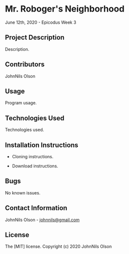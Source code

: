 # Mr. Roboger's Neighborhood
June 12th, 2020 - Epicodus Week 3
## Project Description
Description.

## Contributors
JohnNils Olson

## Usage
Program usage.

## Technologies Used
Technologies used.

## Installation Instructions
* Cloning instructions.

* Download instructions.

## Bugs
No known issues.

## Contact Information
JohnNils Olson - johnnils@gmail.com

## License
The [MIT] license.
Copyright (c) 2020 JohnNils Olson